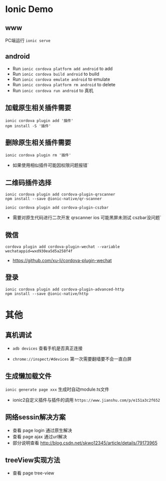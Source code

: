 
# Ionic Demo
## www
PC端运行 `ionic serve` 

## android
* Run `ionic cordova platform add android` to add
* Run `ionic cordova build android` to build 
* Run `ionic cordova emulate android` to emulate  
* Run `ionic cordova platform rm android` to delete
* Run `ionic cordova run android` to 真机
## 加载原生相关插件需要
	ionic cordova plugin add '插件'
	npm install -S '插件'

## 删除原生相关插件需要
	ionic cordova plugin rm '插件'
* 如果使用相似插件可能因权限问题报错`

## 二维码插件选择 
	ionic cordova plugin add cordova-plugin-qrscanner
	npm install --save @ionic-native/qr-scanner
	
	ionic cordova plugin add cordova-plugin-cszbar

* 需要对原生代码进行二次开发 qrscanner ios 可能黑屏未测试 cszbar没问题`



## 微信
	cordova plugin add cordova-plugin-wechat --variable wechatappid=wxd930ea5d5a258f4f

* https://github.com/xu-li/cordova-plugin-wechat

## 登录
	ionic cordova plugin add cordova-plugin-advanced-http
	npm install --save @ionic-native/http

# 其他

## 真机调试 
* `adb devices` 查看手机是否真正连接

* `chrome://inspect/#devices` 第一次需要翻墙要不会一直白屏

## 生成懒加载文件
`ionic generate page xxx` 生成时自动module.ts文件

* ionic2自定义插件与插件的调用
`https://www.jianshu.com/p/e151a3c2f652`

## 网络sessin解决方案
* 查看 page login 通过原生解决
* 查看 page ajax 通过url解决 
* 部分说明查看 http://blog.csdn.net/skwo12345/article/details/79173965

## treeView实现方法
* 查看 page tree-view



